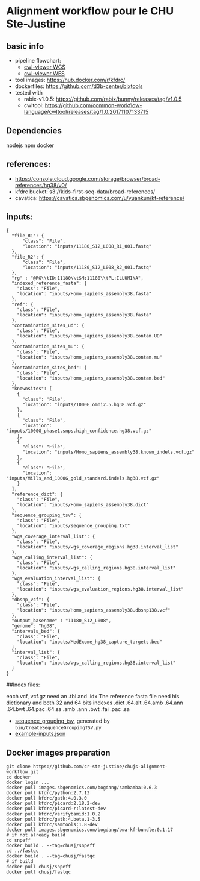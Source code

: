 # Alignment workflow pour le CHU Ste-Justine
## basic info
- pipeline flowchart: 
  - [cwl-viewer WGS](https://view.commonwl.org/workflows/github.com/cr-ste-justine/chujs-alignment-workflow/blob/dev/workflows/wgs_alignment_fq_wf.cwl) 
  - [cwl-viewer WES](https://view.commonwl.org/workflows/github.com/cr-ste-justine/chujs-alignment-workflow/blob/dev/workflows/wes_alignment_fq_wf.cwl) 
- tool images: https://hub.docker.com/r/kfdrc/
- dockerfiles: https://github.com/d3b-center/bixtools
- tested with
  - rabix-v1.0.5: https://github.com/rabix/bunny/releases/tag/v1.0.5
  - cwltool: https://github.com/common-workflow-language/cwltool/releases/tag/1.0.20171107133715

## Dependencies

nodejs
npm
docker

## references:
- https://console.cloud.google.com/storage/browser/broad-references/hg38/v0/
- kfdrc bucket: s3://kids-first-seq-data/broad-references/
- cavatica: https://cavatica.sbgenomics.com/u/yuankun/kf-reference/

## inputs:
```json5
{
  "file_R1": {
      "class": "File",
      "location": "inputs/11180_S12_L008_R1_001.fastq"
  },
  "file_R2": {
      "class": "File",
      "location": "inputs/11180_S12_L008_R2_001.fastq"
  },
  "rg" : "@RG\\tID:11180\\tSM:11180\\tPL:ILLUMINA",
  "indexed_reference_fasta": {
    "class": "File",
    "location": "inputs/Homo_sapiens_assembly38.fasta"
  },
  "ref": {
    "class": "File",
    "location": "inputs/Homo_sapiens_assembly38.fasta"
  },
  "contamination_sites_ud": {
    "class": "File",
    "location": "inputs/Homo_sapiens_assembly38.contam.UD"
  },
  "contamination_sites_mu": {
    "class": "File",
    "location": "inputs/Homo_sapiens_assembly38.contam.mu"
  },
  "contamination_sites_bed": {
    "class": "File",
    "location": "inputs/Homo_sapiens_assembly38.contam.bed"
  },
  "knownsites": [
    {
      "class": "File",
      "location": "inputs/1000G_omni2.5.hg38.vcf.gz"
    },
    {
      "class": "File",
      "location": "inputs/1000G_phase1.snps.high_confidence.hg38.vcf.gz"
    },
    {
      "class": "File",
      "location": "inputs/Homo_sapiens_assembly38.known_indels.vcf.gz"
    },
    {
      "class": "File",
      "location": "inputs/Mills_and_1000G_gold_standard.indels.hg38.vcf.gz"
    }
  ],
  "reference_dict": {
    "class": "File",
    "location": "inputs/Homo_sapiens_assembly38.dict"
  },
  "sequence_grouping_tsv": {
    "class": "File",
    "location": "inputs/sequence_grouping.txt"
  },
  "wgs_coverage_interval_list": {
    "class": "File",
    "location": "inputs/wgs_coverage_regions.hg38.interval_list"
  },
  "wgs_calling_interval_list": {
    "class": "File",
    "location": "inputs/wgs_calling_regions.hg38.interval_list"
  },
  "wgs_evaluation_interval_list": {
    "class": "File",
    "location": "inputs/wgs_evaluation_regions.hg38.interval_list"
  },
  "dbsnp_vcf": {
    "class": "File",
    "location": "inputs/Homo_sapiens_assembly38.dbsnp138.vcf"
  },
  "output_basename" : "11180_S12_L008",
  "genome": "hg38",
  "intervals_bed": {
    "class": "File",
    "location": "inputs/MedExome_hg38_capture_targets.bed"
  },
  "interval_list": {
    "class": "File",
    "location": "inputs/wgs_calling_regions.hg38.interval_list"
  }
}
```
##Index files:

each vcf, vcf.gz need an .tbi and .idx
The reference fasta file need his dictionary and both 32 and 64 bits indexes
.dict
.64.alt
.64.amb
.64.ann
.64.bwt
.64.pac
.64.sa
.amb
.ann
.bwt
.fai
.pac
.sa

- [sequence_grouping_tsv](examples/sequence_grouping.txt), generated by `bin/CreateSequenceGroupingTSV.py`
- [example-inputs.json](examples/example-inputs.json)

## Docker images preparation

```
git clone https://github.com/cr-ste-justine/chujs-alignment-workflow.git
cd docker
docker login ...
docker pull images.sbgenomics.com/bogdang/sambamba:0.6.3
docker pull kfdrc/python:2.7.13
docker pull kfdrc/gatk:4.0.3.0
docker pull kfdrc/picard:2.18.2-dev
docker pull kfdrc/picard-r:latest-dev
docker pull kfdrc/verifybamid:1.0.2
docker pull kfdrc/gatk:4.beta.1-3.5
docker pull kfdrc/samtools:1.8-dev
docker pull images.sbgenomics.com/bogdang/bwa-kf-bundle:0.1.17
# if not already build
cd snpeff
docker build . --tag=chusj/snpeff
cd ../fastqc
docker build . --tag=chusj/fastqc
# if build
docker pull chusj/snpeff
docker pull chusj/fastqc
```